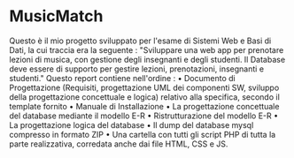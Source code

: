 # MusicMatch
Questo è il mio progetto sviluppato per l'esame di Sistemi Web e Basi di Dati, la cui traccia era la seguente : "Sviluppare una web app per prenotare lezioni di musica, con gestione degli insegnanti e degli studenti. Il Database deve essere di supporto per gestire lezioni, prenotazioni, insegnanti e studenti."
Questo report contiene nell'ordine :
• Documento di Progettazione (Requisiti, progettazione UML dei componenti SW, sviluppo della progettazione concettuale e logica) relativo alla specifica, secondo il template fornito
• Manuale di Installazione
• La progettazione concettuale del database mediante il modello E-R 
• Ristrutturazione del modello E-R 
• La progettazione logica del database
• Il dump del database mysql compresso in formato ZIP
• Una cartella con tutti gli script PHP di tutta la parte realizzativa, corredata anche dai file HTML, CSS e JS.
